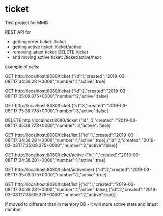 # ticket
Test project for MMB

REST API for 
- getting order ticket: /ticket
- getting active ticket: /ticket/active
- removing latest ticket: DELETE /ticket
- and moving active ticket: /ticket/active/next

example of calls:

GET http://localhost:8080/ticket
{"id":1,"created":"2019-03-08T17:34:38.281+0000","number":1,"active":true}

GET http://localhost:8080/ticket
{"id":2,"created":"2019-03-08T17:35:09.375+0000","number":2,"active":false}

GET http://localhost:8080/ticket
{"id":3,"created":"2019-03-08T17:35:38.778+0000","number":3,"active":false}

DELETE http://localhost:8080/ticket
{"id": 3,"created": "2019-03-08T17:35:38.778+0000","number": 3,"active": false}

GET http://localhost:8080/ticket/list
[{"id":1,"created":"2019-03-08T17:34:38.281+0000","number":1,"active":true},{"id":2,"created":"2019-03-08T17:35:09.375+0000","number":2,"active":false}]

GET http://localhost:8080/ticket/active
{"id":1,"created":"2019-03-08T17:34:38.281+0000","number":1,"active":true}

GET http://localhost:8080/ticket/active/next
{"id":2,"created":"2019-03-08T17:35:09.375+0000","number":2,"active":true}

GET http://localhost:8080/ticket/list
[{"id":1,"created":"2019-03-08T17:34:38.281+0000","number":1,"active":false},{"id":2,"created":"2019-03-08T17:35:09.375+0000","number":2,"active":true}]


if moved to different than in memory DB - it will store active state and latest number.


